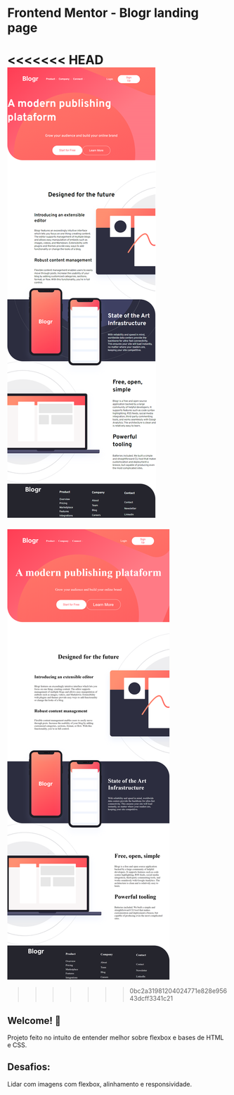 # Frontend Mentor - Blogr landing page

<<<<<<< HEAD
![Design preview for the Blogr landing page coding challenge](./Preview/FrontEndBlogr.png)
=======
![Design preview for the Blogr landing page coding challenge](./127.0.0.1_5500_index.html.png)
>>>>>>> 0bc2a31981204024771e828e95643dcff3341c21

## Welcome! 👋

Projeto feito no intuito de entender melhor sobre flexbox e bases de HTML e CSS.

## Desafios:
Lidar com imagens com flexbox, alinhamento e responsividade.